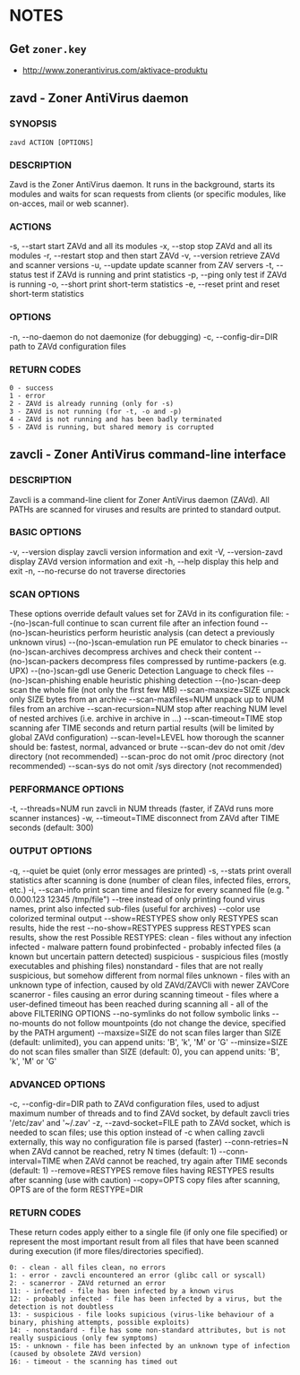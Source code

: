 # NOTES

## Get `zoner.key`

- http://www.zonerantivirus.com/aktivace-produktu

## zavd - Zoner AntiVirus daemon

### SYNOPSIS

`zavd ACTION [OPTIONS]`

### DESCRIPTION

Zavd is the Zoner AntiVirus daemon. It runs in the background, starts its modules and waits for scan requests from clients (or specific modules, like on-acces, mail or web scanner).

### ACTIONS

-s, --start
start ZAVd and all its modules
-x, --stop
stop ZAVd and all its modules
-r, --restart
stop and then start ZAVd
-v, --version
retrieve ZAVd and scanner versions
-u, --update
update scanner from ZAV servers
-t, --status
test if ZAVd is running and print statistics
-p, --ping
only test if ZAVd is running
-o, --short
print short-term statistics
-e, --reset
print and reset short-term statistics

### OPTIONS

-n, --no-daemon
do not daemonize (for debugging)
-c, --config-dir=DIR
path to ZAVd configuration files

### RETURN CODES

```
0 - success
1 - error
2 - ZAVd is already running (only for -s)
3 - ZAVd is not running (for -t, -o and -p)
4 - ZAVd is not running and has been badly terminated
5 - ZAVd is running, but shared memory is corrupted
```

## zavcli - Zoner AntiVirus command-line interface

### DESCRIPTION

Zavcli is a command-line client for Zoner AntiVirus daemon (ZAVd). All PATHs are scanned for viruses and results are printed to standard output.

### BASIC OPTIONS

-v, --version
display zavcli version information and exit
-V, --version-zavd
display ZAVd version information and exit
-h, --help
display this help and exit
-n, --no-recurse
do not traverse directories

### SCAN OPTIONS

These options override default values set for ZAVd in its configuration file:
--(no-)scan-full
continue to scan current file after an infection found
--(no-)scan-heuristics
perform heuristic analysis (can detect a previously unknown virus)
--(no-)scan-emulation
run PE emulator to check binaries
--(no-)scan-archives
decompress archives and check their content
--(no-)scan-packers
decompress files compressed by runtime-packers (e.g. UPX)
--(no-)scan-gdl
use Generic Detection Language to check files
--(no-)scan-phishing
enable heuristic phishing detection
--(no-)scan-deep
scan the whole file (not only the first few MB)
--scan-maxsize=SIZE
unpack only SIZE bytes from an archive
--scan-maxfiles=NUM
unpack up to NUM files from an archive
--scan-recursion=NUM
stop after reaching NUM level of nested archives (i.e. archive in archive in ...)
--scan-timeout=TIME
stop scanning afer TIME seconds and return partial results (will be limited by global ZAVd configuration)
--scan-level=LEVEL
how thorough the scanner should be: fastest, normal, advanced or brute
--scan-dev
do not omit /dev directory (not recommended)
--scan-proc
do not omit /proc directory (not recommended)
--scan-sys
do not omit /sys directory (not recommended)

### PERFORMANCE OPTIONS

-t, --threads=NUM
run zavcli in NUM threads (faster, if ZAVd runs more scanner instances)
-w, --timeout=TIME
disconnect from ZAVd after TIME seconds (default: 300)

### OUTPUT OPTIONS

-q, --quiet
be quiet (only error messages are printed)
-s, --stats
print overall statistics after scanning is done (number of clean files, infected files, errors, etc.)
-i, --scan-info
print scan time and filesize for every scanned file (e.g. " 0.000.123 12345 /tmp/file")
--tree
instead of only printing found virus names, print also infected sub-files (useful for archives)
--color
use colorized terminal output
--show=RESTYPES
show only RESTYPES scan results, hide the rest
--no-show=RESTYPES
suppress RESTYPES scan results, show the rest
Possible RESTYPES:
clean - files without any infection
infected - malware pattern found
probinfected - probably infected files (a known but uncertain pattern detected)
suspicious - suspicious files (mostly executables and phishing files)
nonstandard - files that are not really suspicious, but somehow different from normal files
unknown - files with an unknown type of infection, caused by old ZAVd/ZAVCli with newer ZAVCore
scanerror - files causing an error during scanning
timeout - files where a user-defined timeout has been reached during scanning
all - all of the above
FILTERING OPTIONS
--no-symlinks
do not follow symbolic links
--no-mounts
do not follow mountpoints (do not change the device, specified by the PATH argument)
--maxsize=SIZE
do not scan files larger than SIZE (default: unlimited), you can append units: 'B', 'k', 'M' or 'G'
--minsize=SIZE
do not scan files smaller than SIZE (default: 0), you can append units: 'B', 'k', 'M' or 'G'

### ADVANCED OPTIONS

-c, --config-dir=DIR
path to ZAVd configuration files, used to adjust maximum number of threads and to find ZAVd socket, by default zavcli tries '/etc/zav' and '~/.zav'
-z, --zavd-socket=FILE
path to ZAVd socket, which is needed to scan files; use this option instead of -c when calling zavcli externally, this way no configuration file is parsed (faster)
--conn-retries=N
when ZAVd cannot be reached, retry N times (default: 1)
--conn-interval=TIME
when ZAVd cannot be reached, try again after TIME seconds (default: 1)
--remove=RESTYPES
remove files having RESTYPES results after scanning (use with caution)
--copy=OPTS
copy files after scanning, OPTS are of the form RESTYPE=DIR

### RETURN CODES

These return codes apply either to a single file (if only one file specified) or represent the most important result from all files that have been scanned during execution (if more files/directories specified).

```
0: - clean - all files clean, no errors
1: - error - zavcli encountered an error (glibc call or syscall)
2: - scanerror - ZAVd returned an error
11: - infected - file has been infected by a known virus
12: - probably infected - file has been infected by a virus, but the detection is not doubtless
13: - suspicious - file looks supicious (virus-like behaviour of a binary, phishing attempts, possible exploits)
14: - nonstandard - file has some non-standard attributes, but is not really suspicious (only few symptoms)
15: - unknown - file has been infected by an unknown type of infection (caused by obsolete ZAVd version)
16: - timeout - the scanning has timed out
```
